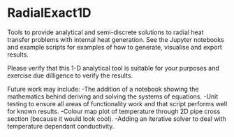 # RadialExact1D
Tools to provide analytical and semi-discrete solutions to radial heat transfer problems with internal heat generation.
See the Jupyter notebooks and example scripts for examples of how to generate, visualise and export results.

Please verify that this 1-D analytical tool is suitable for your purposes and exercise due dilligence to verify the results. 

Future work may include:
	-The addition of a notebook showing the mathematics behind deriving and solving the systems of equations.
	-Unit testing to ensure all areas of functionality work and that script performs well for known results.
	-Colour map plot of temperature through 2D pipe cross section (because it would look cool).
	-Adding an iterative solver to deal with temperature dependant conductivity.